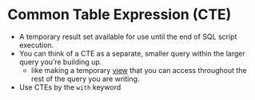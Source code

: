 # Common Table Expression (CTE)
- A temporary result set available for use until the end of SQL script execution. 
- You can think of a CTE as a separate, smaller query within the larger query you’re building up.
  - like making a temporary [view](https://docs.getdbt.com/terms/view) that you can access throughout the rest of the query you are writing.
- Use CTEs by the `with` keyword
